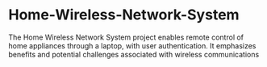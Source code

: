 # Home-Wireless-Network-System

The Home Wireless Network System project enables remote control of home appliances through a laptop, with user authentication. 
It emphasizes benefits and potential challenges associated with wireless communications
